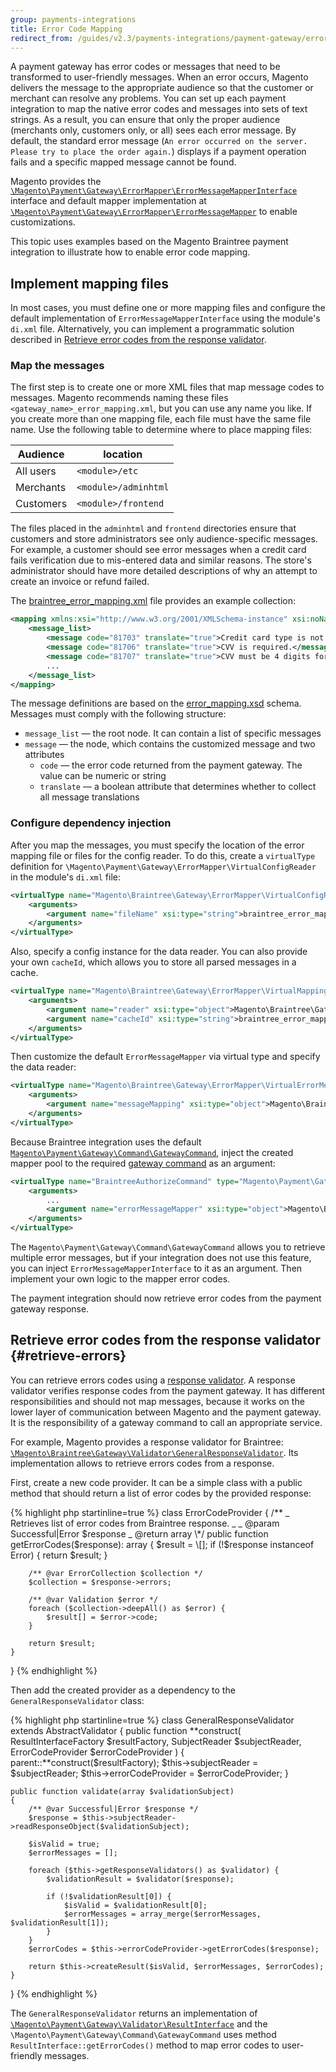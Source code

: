 ```yaml
---
group: payments-integrations
title: Error Code Mapping
redirect_from: /guides/v2.3/payments-integrations/payment-gateway/error-code-mapper.html
---
```


A payment gateway has error codes or messages that need to be transformed to user-friendly messages. When an error occurs, Magento  delivers the message to the appropriate audience so that the customer or merchant can resolve any problems. You can set up each payment integration to map the native error codes and messages into sets of text strings. As a result, you can ensure that only the proper audience (merchants only, customers only, or all) sees each error message. By default, the standard error message (`An error occurred on the server. Please try to place the order again.`) displays if a payment operation fails and a specific mapped message cannot be found.

Magento provides the [`\Magento\Payment\Gateway\ErrorMapper\ErrorMessageMapperInterface`]({{site.mage2300url}}app/code/Magento/Payment/Gateway/ErrorMapper/ErrorMessageMapperInterface.php) interface and default mapper implementation at [`\Magento\Payment\Gateway\ErrorMapper\ErrorMessageMapper`]({{site.mage2300url}}app/code/Magento/Payment/Gateway/ErrorMapper/ErrorMessageMapper.php) to enable customizations.

This topic uses examples based on the Magento Braintree payment integration to illustrate how to enable error code mapping.

## Implement mapping files

In most cases, you must define one or more mapping files and configure the default implementation of `ErrorMessageMapperInterface` using the module's `di.xml` file. Alternatively, you can implement a programmatic solution described in [Retrieve error codes from the response validator](#retrieve-errors).

### Map the messages

The first step is to create one or more XML files that map message codes to messages. Magento recommends naming these files `<gateway_name>_error_mapping.xml`, but you can use any name you like. If you create more than one mapping file, each file must have the same file name. Use the following table to determine where to place mapping files:

| Audience  | location             |
| --------- | -------------------- |
| All users | `<module>/etc`       |
| Merchants | `<module>/adminhtml` |
| Customers | `<module>/frontend`  |

The files placed in the `adminhtml` and `frontend` directories ensure that customers and store administrators see only audience-specific messages. For example, a customer should see error messages when a credit card fails verification due to mis-entered data and similar reasons. The store's administrator should have more detailed descriptions of why an attempt to create an invoice or refund failed.

The  [braintree_error_mapping.xml]({{site.mage2300url}}app/code/Magento/Braintree/etc/braintree_error_mapping.xml) file provides an example  collection:

```xml
<mapping xmlns:xsi="http://www.w3.org/2001/XMLSchema-instance" xsi:noNamespaceSchemaLocation="urn:magento:module:Magento_Payment:etc/error_mapping.xsd">
    <message_list>
        <message code="81703" translate="true">Credit card type is not accepted by this merchant account.</message>
        <message code="81706" translate="true">CVV is required.</message>
        <message code="81707" translate="true">CVV must be 4 digits for American Express and 3 digits for other card types.</message>
        ...
    </message_list>
</mapping>
```

The message definitions are based on the [error_mapping.xsd]({{site.mage2300url}}app/code/Magento/Payment/etc/error_mapping.xsd) schema. Messages must comply with the following structure:

* `message_list` — the root node. It can contain a list of specific messages
* `message` — the node, which contains the customized message and two attributes
  * `code` — the error code returned from the payment gateway. The value can be numeric or string
  * `translate` — a boolean attribute that determines whether to collect all message translations

### Configure dependency injection

After you map the messages, you must specify the location of the error mapping file or files for the config reader. To do this, create a `virtualType` definition for `\Magento\Payment\Gateway\ErrorMapper\VirtualConfigReader` in the module's `di.xml` file:

```xml
<virtualType name="Magento\Braintree\Gateway\ErrorMapper\VirtualConfigReader" type="Magento\Payment\Gateway\ErrorMapper\VirtualConfigReader">
    <arguments>
        <argument name="fileName" xsi:type="string">braintree_error_mapping.xml</argument>
    </arguments>
</virtualType>
```

Also, specify a config instance for the data reader. You can also provide your own `cacheId`, which allows you to store all parsed messages in a cache.

```xml
<virtualType name="Magento\Braintree\Gateway\ErrorMapper\VirtualMappingData" type="Magento\Payment\Gateway\ErrorMapper\MappingData">
    <arguments>
        <argument name="reader" xsi:type="object">Magento\Braintree\Gateway\ErrorMapper\VirtualConfigReader</argument>
        <argument name="cacheId" xsi:type="string">braintree_error_mapper</argument>
    </arguments>
</virtualType>
```

Then customize the default `ErrorMessageMapper` via virtual type and specify the data reader:

```xml
<virtualType name="Magento\Braintree\Gateway\ErrorMapper\VirtualErrorMessageMapper" type="Magento\Payment\Gateway\ErrorMapper\ErrorMessageMapper">
    <arguments>
        <argument name="messageMapping" xsi:type="object">Magento\Braintree\Gateway\ErrorMapper\VirtualMappingData</argument>
    </arguments>
</virtualType>
```

Because Braintree integration uses the default [`Magento\Payment\Gateway\Command\GatewayCommand`]({{site.mage2300url}}app/code/Magento/Payment/Gateway/Command/GatewayCommand.php),
inject the created mapper pool to the required [gateway command]({{page.baseurl}}/payment-integration/gateway/command.html) as an argument:

```xml
<virtualType name="BraintreeAuthorizeCommand" type="Magento\Payment\Gateway\Command\GatewayCommand">
    <arguments>
        ...
        <argument name="errorMessageMapper" xsi:type="object">Magento\Braintree\Gateway\ErrorMapper\VirtualErrorMessageMapper</argument>
    </arguments>
</virtualType>
```

The `Magento\Payment\Gateway\Command\GatewayCommand` allows you to retrieve multiple error messages, but if your integration
does not use this feature, you can inject `ErrorMessageMapperInterface` to it as an argument. Then implement your own logic to the mapper error codes.

The payment integration should now retrieve error codes from the payment gateway response.

## Retrieve error codes from the response validator {#retrieve-errors}

You can retrieve errors codes using a [response validator]({{page.baseurl}}/payment-integration/gateway/response-validator.html).
A response validator verifies response codes from the payment gateway.
It has different responsibilities and should not map messages, because it works on the lower layer of communication between Magento and the payment gateway.
It is the responsibility of a gateway command to call an appropriate service.

For example, Magento provides a response validator for Braintree: [`\Magento\Braintree\Gateway\Validator\GeneralResponseValidator`]({{site.mage2300url}}app/code/Magento/Braintree/Gateway/Validator/GeneralResponseValidator.php).
Its implementation allows to retrieve errors codes from a response.

First, create a new code provider. It can be a simple class with a public method that should return a list of error codes by the provided response:

{% highlight php startinline=true %}
class ErrorCodeProvider
{
    /\*\*
     _ Retrieves list of error codes from Braintree response.
     _
     _ @param Successful|Error $response
     _ @return array
     \*/
    public function getErrorCodes($response): array
    {
        $result = \[];
        if (!$response instanceof Error) {
            return $result;
        }

```
    /** @var ErrorCollection $collection */
    $collection = $response->errors;

    /** @var Validation $error */
    foreach ($collection->deepAll() as $error) {
        $result[] = $error->code;
    }

    return $result;
}
```

}
{% endhighlight %}

Then add the created provider as a dependency to the `GeneralResponseValidator` class:

{% highlight php startinline=true %}
class GeneralResponseValidator extends AbstractValidator
{
    public function **construct(
        ResultInterfaceFactory $resultFactory,
        SubjectReader $subjectReader,
        ErrorCodeProvider $errorCodeProvider
    ) {
        parent::**construct($resultFactory);
        $this->subjectReader = $subjectReader;
        $this->errorCodeProvider = $errorCodeProvider;
    }

```
public function validate(array $validationSubject)
{
    /** @var Successful|Error $response */
    $response = $this->subjectReader->readResponseObject($validationSubject);

    $isValid = true;
    $errorMessages = [];

    foreach ($this->getResponseValidators() as $validator) {
        $validationResult = $validator($response);

        if (!$validationResult[0]) {
            $isValid = $validationResult[0];
            $errorMessages = array_merge($errorMessages, $validationResult[1]);
        }
    }
    $errorCodes = $this->errorCodeProvider->getErrorCodes($response);

    return $this->createResult($isValid, $errorMessages, $errorCodes);
}
```

}
{% endhighlight %}

The `GeneralResponseValidator` returns an implementation of [`\Magento\Payment\Gateway\Validator\ResultInterface`]({{site.mage2300url}}app/code/Magento/Payment/Gateway/Validator/ResultInterface.php)
and the `\Magento\Payment\Gateway\Command\GatewayCommand` uses method `ResultInterface::getErrorCodes()` method to map error codes to user-friendly messages.

